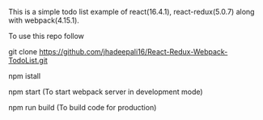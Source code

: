 This is a simple todo list example of react(16.4.1), react-redux(5.0.7) along with webpack(4.15.1).

To use this repo follow

 git clone https://github.com/jhadeepali16/React-Redux-Webpack-TodoList.git

 npm istall

 npm start   (To start webpack server in development mode)

 npm run build   (To build code for production)

